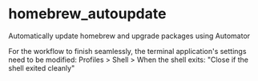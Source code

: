 # homebrew_autoupdate
Automatically update homebrew and upgrade packages using Automator

For the workflow to finish seamlessly, the terminal application's settings need to be modified: 
Profiles > Shell > When the shell exits: "Close if the shell exited cleanly"
